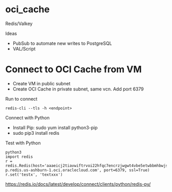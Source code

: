 # oci_cache
Redis/Valkey

Ideas
- PubSub to automate new writes to PostgreSQL
- VAL/Script



# Connect to OCI Cache from VM

- Create VM in public subnet
- Create OCI Cache in private subnet, same vcn. Add port 6379

Run to connect
```
redis-cli --tls -h <endpoint>
```

Connect with Python
- Install Pip: sudo yum install python3-pip
- sudo pip3 install redis

Test with Python
```
python3
import redis
r = redis.Redis(host='aaaeicj2tiavwiftrvoi22hfqc7encrzjwgwt4vbe5etwbbmhbwjsia-p.redis.us-ashburn-1.oci.oraclecloud.com', port=6379, ssl=True)
r.set('testx', 'textxxx')
```
https://redis.io/docs/latest/develop/connect/clients/python/redis-py/
